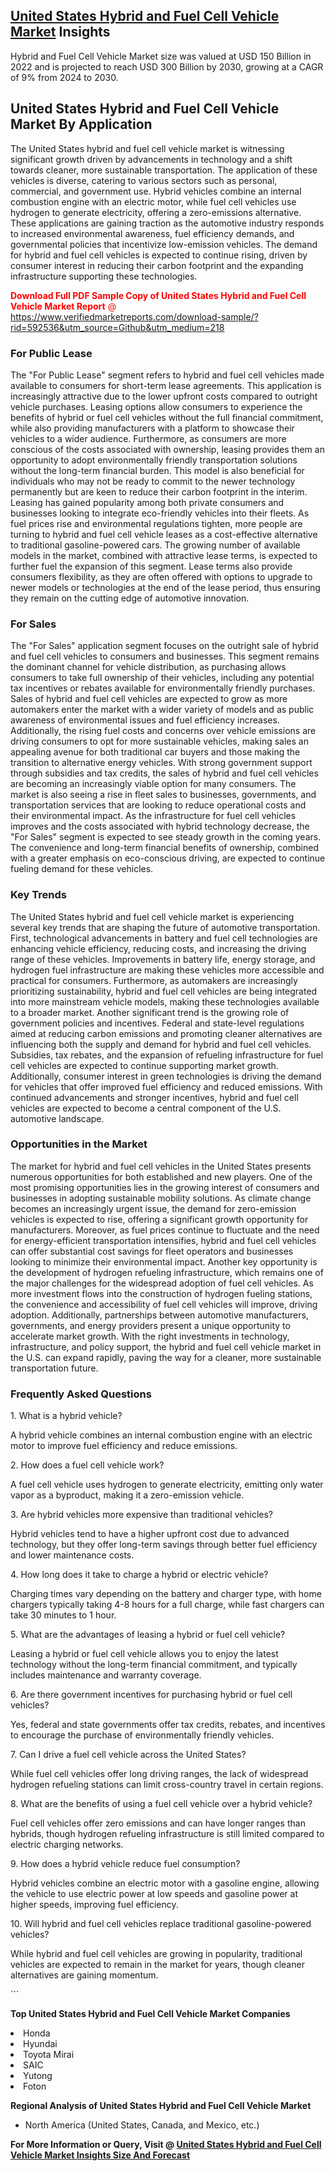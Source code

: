 <h2><a href="https://www.verifiedmarketreports.com/download-sample/?rid=592536&amp;utm_source=Github&amp;utm_medium=218" target="_blank">United States Hybrid and Fuel Cell Vehicle Market</a> Insights</h2><p>Hybrid and Fuel Cell Vehicle Market size was valued at USD 150 Billion in 2022 and is projected to reach USD 300 Billion by 2030, growing at a CAGR of 9% from 2024 to 2030.</p><p> <h2>United States Hybrid and Fuel Cell Vehicle Market By Application</h2> <p>The United States hybrid and fuel cell vehicle market is witnessing significant growth driven by advancements in technology and a shift towards cleaner, more sustainable transportation. The application of these vehicles is diverse, catering to various sectors such as personal, commercial, and government use. Hybrid vehicles combine an internal combustion engine with an electric motor, while fuel cell vehicles use hydrogen to generate electricity, offering a zero-emissions alternative. These applications are gaining traction as the automotive industry responds to increased environmental awareness, fuel efficiency demands, and governmental policies that incentivize low-emission vehicles. The demand for hybrid and fuel cell vehicles is expected to continue rising, driven by consumer interest in reducing their carbon footprint and the expanding infrastructure supporting these technologies. <p><span class=""><span style="color: #ff0000;"><strong>Download Full PDF Sample Copy of United States Hybrid and Fuel Cell Vehicle Market Report</strong> @ </span><a href="https://www.verifiedmarketreports.com/download-sample/?rid=592536&amp;utm_source=Github&amp;utm_medium=218" target="_blank">https://www.verifiedmarketreports.com/download-sample/?rid=592536&amp;utm_source=Github&amp;utm_medium=218</a></span></p></p> <h3>For Public Lease</h3> <p>The "For Public Lease" segment refers to hybrid and fuel cell vehicles made available to consumers for short-term lease agreements. This application is increasingly attractive due to the lower upfront costs compared to outright vehicle purchases. Leasing options allow consumers to experience the benefits of hybrid or fuel cell vehicles without the full financial commitment, while also providing manufacturers with a platform to showcase their vehicles to a wider audience. Furthermore, as consumers are more conscious of the costs associated with ownership, leasing provides them an opportunity to adopt environmentally friendly transportation solutions without the long-term financial burden. This model is also beneficial for individuals who may not be ready to commit to the newer technology permanently but are keen to reduce their carbon footprint in the interim. Leasing has gained popularity among both private consumers and businesses looking to integrate eco-friendly vehicles into their fleets. As fuel prices rise and environmental regulations tighten, more people are turning to hybrid and fuel cell vehicle leases as a cost-effective alternative to traditional gasoline-powered cars. The growing number of available models in the market, combined with attractive lease terms, is expected to further fuel the expansion of this segment. Lease terms also provide consumers flexibility, as they are often offered with options to upgrade to newer models or technologies at the end of the lease period, thus ensuring they remain on the cutting edge of automotive innovation.</p> <h3>For Sales</h3> <p>The "For Sales" application segment focuses on the outright sale of hybrid and fuel cell vehicles to consumers and businesses. This segment remains the dominant channel for vehicle distribution, as purchasing allows consumers to take full ownership of their vehicles, including any potential tax incentives or rebates available for environmentally friendly purchases. Sales of hybrid and fuel cell vehicles are expected to grow as more automakers enter the market with a wider variety of models and as public awareness of environmental issues and fuel efficiency increases. Additionally, the rising fuel costs and concerns over vehicle emissions are driving consumers to opt for more sustainable vehicles, making sales an appealing avenue for both traditional car buyers and those making the transition to alternative energy vehicles. With strong government support through subsidies and tax credits, the sales of hybrid and fuel cell vehicles are becoming an increasingly viable option for many consumers. The market is also seeing a rise in fleet sales to businesses, governments, and transportation services that are looking to reduce operational costs and their environmental impact. As the infrastructure for fuel cell vehicles improves and the costs associated with hybrid technology decrease, the "For Sales" segment is expected to see steady growth in the coming years. The convenience and long-term financial benefits of ownership, combined with a greater emphasis on eco-conscious driving, are expected to continue fueling demand for these vehicles.</p> <h3>Key Trends</h3> <p>The United States hybrid and fuel cell vehicle market is experiencing several key trends that are shaping the future of automotive transportation. First, technological advancements in battery and fuel cell technologies are enhancing vehicle efficiency, reducing costs, and increasing the driving range of these vehicles. Improvements in battery life, energy storage, and hydrogen fuel infrastructure are making these vehicles more accessible and practical for consumers. Furthermore, as automakers are increasingly prioritizing sustainability, hybrid and fuel cell vehicles are being integrated into more mainstream vehicle models, making these technologies available to a broader market. Another significant trend is the growing role of government policies and incentives. Federal and state-level regulations aimed at reducing carbon emissions and promoting cleaner alternatives are influencing both the supply and demand for hybrid and fuel cell vehicles. Subsidies, tax rebates, and the expansion of refueling infrastructure for fuel cell vehicles are expected to continue supporting market growth. Additionally, consumer interest in green technologies is driving the demand for vehicles that offer improved fuel efficiency and reduced emissions. With continued advancements and stronger incentives, hybrid and fuel cell vehicles are expected to become a central component of the U.S. automotive landscape.</p> <h3>Opportunities in the Market</h3> <p>The market for hybrid and fuel cell vehicles in the United States presents numerous opportunities for both established and new players. One of the most promising opportunities lies in the growing interest of consumers and businesses in adopting sustainable mobility solutions. As climate change becomes an increasingly urgent issue, the demand for zero-emission vehicles is expected to rise, offering a significant growth opportunity for manufacturers. Moreover, as fuel prices continue to fluctuate and the need for energy-efficient transportation intensifies, hybrid and fuel cell vehicles can offer substantial cost savings for fleet operators and businesses looking to minimize their environmental impact. Another key opportunity is the development of hydrogen refueling infrastructure, which remains one of the major challenges for the widespread adoption of fuel cell vehicles. As more investment flows into the construction of hydrogen fueling stations, the convenience and accessibility of fuel cell vehicles will improve, driving adoption. Additionally, partnerships between automotive manufacturers, governments, and energy providers present a unique opportunity to accelerate market growth. With the right investments in technology, infrastructure, and policy support, the hybrid and fuel cell vehicle market in the U.S. can expand rapidly, paving the way for a cleaner, more sustainable transportation future.</p> <h3>Frequently Asked Questions</h3> <p>1. What is a hybrid vehicle?</p> <p>A hybrid vehicle combines an internal combustion engine with an electric motor to improve fuel efficiency and reduce emissions.</p> <p>2. How does a fuel cell vehicle work?</p> <p>A fuel cell vehicle uses hydrogen to generate electricity, emitting only water vapor as a byproduct, making it a zero-emission vehicle.</p> <p>3. Are hybrid vehicles more expensive than traditional vehicles?</p> <p>Hybrid vehicles tend to have a higher upfront cost due to advanced technology, but they offer long-term savings through better fuel efficiency and lower maintenance costs.</p> <p>4. How long does it take to charge a hybrid or electric vehicle?</p> <p>Charging times vary depending on the battery and charger type, with home chargers typically taking 4-8 hours for a full charge, while fast chargers can take 30 minutes to 1 hour.</p> <p>5. What are the advantages of leasing a hybrid or fuel cell vehicle?</p> <p>Leasing a hybrid or fuel cell vehicle allows you to enjoy the latest technology without the long-term financial commitment, and typically includes maintenance and warranty coverage.</p> <p>6. Are there government incentives for purchasing hybrid or fuel cell vehicles?</p> <p>Yes, federal and state governments offer tax credits, rebates, and incentives to encourage the purchase of environmentally friendly vehicles.</p> <p>7. Can I drive a fuel cell vehicle across the United States?</p> <p>While fuel cell vehicles offer long driving ranges, the lack of widespread hydrogen refueling stations can limit cross-country travel in certain regions.</p> <p>8. What are the benefits of using a fuel cell vehicle over a hybrid vehicle?</p> <p>Fuel cell vehicles offer zero emissions and can have longer ranges than hybrids, though hydrogen refueling infrastructure is still limited compared to electric charging networks.</p> <p>9. How does a hybrid vehicle reduce fuel consumption?</p> <p>Hybrid vehicles combine an electric motor with a gasoline engine, allowing the vehicle to use electric power at low speeds and gasoline power at higher speeds, improving fuel efficiency.</p> <p>10. Will hybrid and fuel cell vehicles replace traditional gasoline-powered vehicles?</p> <p>While hybrid and fuel cell vehicles are growing in popularity, traditional vehicles are expected to remain in the market for years, though cleaner alternatives are gaining momentum.</p> ```</p><p><strong>Top United States Hybrid and Fuel Cell Vehicle Market Companies</strong></p><div data-test-id=""><p><li>Honda</li><li> Hyundai</li><li> Toyota Mirai</li><li> SAIC</li><li> Yutong</li><li> Foton</li></p><div><strong>Regional Analysis of&nbsp;United States Hybrid and Fuel Cell Vehicle Market</strong></div><ul><li dir="ltr"><p dir="ltr">North America&nbsp;(United States, Canada, and Mexico, etc.)</p></li></ul><p><strong>For More Information or Query, Visit @&nbsp;</strong><strong><a href="https://www.verifiedmarketreports.com/product/hybrid-and-fuel-cell-vehicle-market/?utm_source=Github&amp;utm_medium=218" target="_blank">United States Hybrid and Fuel Cell Vehicle Market Insights Size And Forecast</a></strong></p></div>
